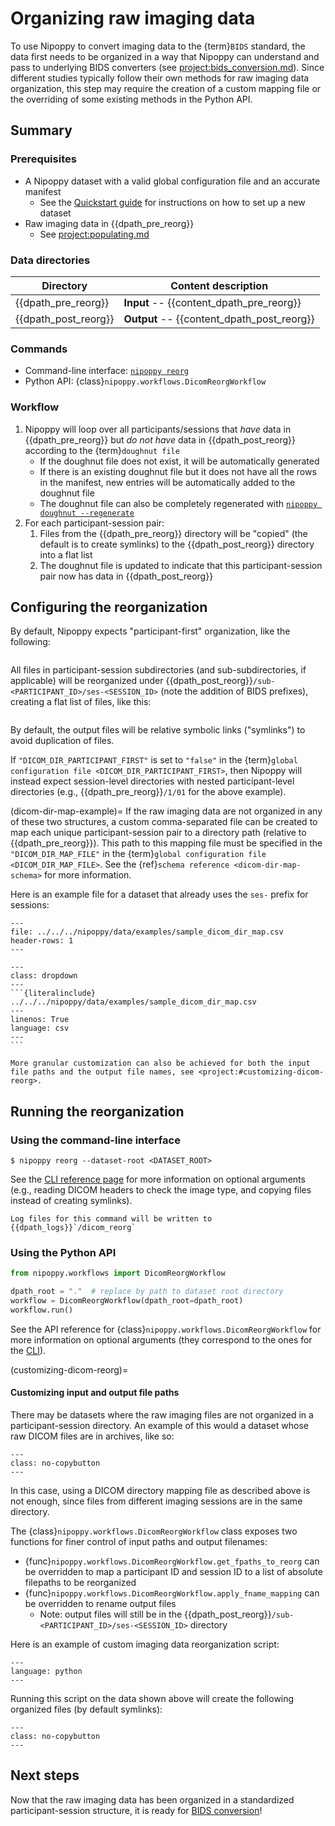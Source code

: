 # Organizing raw imaging data

To use Nipoppy to convert imaging data to the {term}`BIDS` standard, the data first needs to be organized in a way that Nipoppy can understand and pass to underlying BIDS converters (see <project:bids_conversion.md>). Since different studies typically follow their own methods for raw imaging data organization, this step may require the creation of a custom mapping file or the overriding of some existing methods in the Python API.

## Summary

### Prerequisites

- A Nipoppy dataset with a valid global configuration file and an accurate manifest
    - See the [Quickstart guide](../quickstart.md) for instructions on how to set up a new dataset
- Raw imaging data in {{dpath_pre_reorg}}
    - See <project:populating.md>

### Data directories

| Directory | Content description |
|---|---|
| {{dpath_pre_reorg}} | **Input** -- {{content_dpath_pre_reorg}} |
| {{dpath_post_reorg}} | **Output** -- {{content_dpath_post_reorg}} |

### Commands

- Command-line interface: [`nipoppy reorg`](<project:../cli_reference/reorg.md>)
- Python API: {class}`nipoppy.workflows.DicomReorgWorkflow`

### Workflow

1. Nipoppy will loop over all participants/sessions that *have* data in {{dpath_pre_reorg}} but *do not have* data in {{dpath_post_reorg}} according to the {term}`doughnut file`
    - If the doughnut file does not exist, it will be automatically generated
    - If there is an existing doughnut file but it does not have all the rows in the manifest, new entries will be automatically added to the doughnut file
    - The doughnut file can also be completely regenerated with [`nipoppy doughnut --regenerate`](../cli_reference/doughnut.md)
2. For each participant-session pair:
    1. Files from the {{dpath_pre_reorg}} directory will be "copied" (the default is to create symlinks) to the {{dpath_post_reorg}} directory into a flat list
    2. The doughnut file is updated to indicate that this participant-session pair now has data in {{dpath_post_reorg}}

## Configuring the reorganization

By default, Nipoppy expects "participant-first" organization, like the following:
```{literalinclude} ./inserts/default_dicom_reorg-before.txt
```

All files in participant-session subdirectories (and sub-subdirectories, if applicable) will be reorganized under {{dpath_post_reorg}}`/sub-<PARTICIPANT_ID>/ses-<SESSION_ID>` (note the addition of BIDS prefixes), creating a flat list of files, like this:
```{literalinclude} ./inserts/default_dicom_reorg-after.txt
```

By default, the output files will be relative symbolic links ("symlinks") to avoid duplication of files.

If `"DICOM_DIR_PARTICIPANT_FIRST"` is set to `"false"` in the {term}`global configuration file <DICOM_DIR_PARTICIPANT_FIRST>`, then Nipoppy will instead expect session-level directories with nested participant-level directories (e.g., {{dpath_pre_reorg}}`/1/01` for the above example).

(dicom-dir-map-example)=
If the raw imaging data are not organized in any of these two structures, a custom comma-separated file can be created to map each unique participant-session pair to a directory path (relative to {{dpath_pre_reorg}}). This path to this mapping file must be specified in the `"DICOM_DIR_MAP_FILE"` in the {term}`global configuration file <DICOM_DIR_MAP_FILE>`. See the {ref}`schema reference <dicom-dir-map-schema>` for more information.

Here is an example file for a dataset that already uses the `ses-` prefix for sessions:

```{csv-table}
---
file: ../../../nipoppy/data/examples/sample_dicom_dir_map.csv
header-rows: 1
---
```

````{admonition} Raw content of the example DICOM directory mapping file
---
class: dropdown
---
```{literalinclude} ../../../nipoppy/data/examples/sample_dicom_dir_map.csv
---
linenos: True
language: csv
---
```
````

```{note}
More granular customization can also be achieved for both the input file paths and the output file names, see <project:#customizing-dicom-reorg>.
```

## Running the reorganization

### Using the command-line interface

```console
$ nipoppy reorg --dataset-root <DATASET_ROOT>
```

See the [CLI reference page](<project:../cli_reference/reorg.md>) for more information on optional arguments (e.g., reading DICOM headers to check the image type, and copying files instead of creating symlinks).

```{note}
Log files for this command will be written to {{dpath_logs}}`/dicom_reorg`
```

### Using the Python API

```python
from nipoppy.workflows import DicomReorgWorkflow

dpath_root = "."  # replace by path to dataset root directory
workflow = DicomReorgWorkflow(dpath_root=dpath_root)
workflow.run()
```

See the API reference for {class}`nipoppy.workflows.DicomReorgWorkflow` for more information on optional arguments (they correspond to the ones for the [CLI](<project:../cli_reference/reorg.md>)).

(customizing-dicom-reorg)=
#### Customizing input and output file paths

There may be datasets where the raw imaging files are not organized in a participant-session directory. An example of this would a dataset whose raw DICOM files are in archives, like so:
```{literalinclude} ./inserts/custom_dicom_reorg-before.txt
---
class: no-copybutton
---
```

In this case, using a DICOM directory mapping file as described above is not enough, since files from different imaging sessions are in the same directory.

The {class}`nipoppy.workflows.DicomReorgWorkflow` class exposes two functions for finer control of input paths and output filenames:
- {func}`nipoppy.workflows.DicomReorgWorkflow.get_fpaths_to_reorg` can be overridden to map a participant ID and session ID to a list of absolute filepaths to be reorganized
- {func}`nipoppy.workflows.DicomReorgWorkflow.apply_fname_mapping` can be overridden to rename output files
  - Note: output files will still be in the {{dpath_post_reorg}}`/sub-<PARTICIPANT_ID>/ses-<SESSION_ID>` directory

Here is an example of custom imaging data reorganization script:
```{literalinclude} ./inserts/custom_dicom_reorg.py
---
language: python
---
```

Running this script on the data shown above will create the following organized files (by default symlinks):
```{literalinclude} ./inserts/custom_dicom_reorg-after.txt
---
class: no-copybutton
---
```

## Next steps

Now that the raw imaging data has been organized in a standardized participant-session structure, it is ready for [BIDS conversion](./bids_conversion.md)!
